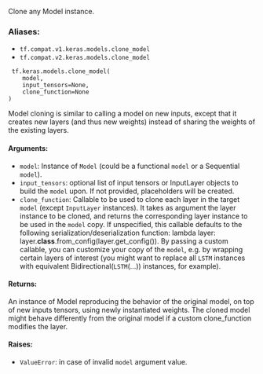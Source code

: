 
Clone any Model instance.
### Aliases:
- `tf.compat.v1.keras.models.clone_model`
- `tf.compat.v2.keras.models.clone_model`

```
 tf.keras.models.clone_model(
    model,
    input_tensors=None,
    clone_function=None
)
```

Model cloning is similar to calling a model on new inputs, except that it creates new layers (and thus new weights) instead of sharing the weights of the existing layers.
#### Arguments:
- `model`: Instance of `Model` (could be a functional `model` or a Sequential `model`).
- `input_tensors`: optional list of input tensors or InputLayer objects to build the `model` upon. If not provided, placeholders will be created.
- `clone_function`: Callable to be used to clone each layer in the target `model` (except `InputLayer` instances). It takes as argument the layer instance to be cloned, and returns the corresponding layer instance to be used in the `model` copy. If unspecified, this callable defaults to the following serialization/deserialization function: lambda layer: layer.__class__.from_config(layer.get_config()). By passing a custom callable, you can customize your copy of the `model`, e.g. by wrapping certain layers of interest (you might want to replace all `LSTM` instances with equivalent Bidirectional(`LSTM`(...)) instances, for example).
#### Returns:

An instance of Model reproducing the behavior of the original model, on top of new inputs tensors, using newly instantiated weights. The cloned model might behave differently from the original model if a custom clone_function modifies the layer.
#### Raises:
- `ValueError`: in case of invalid `model` argument value.
